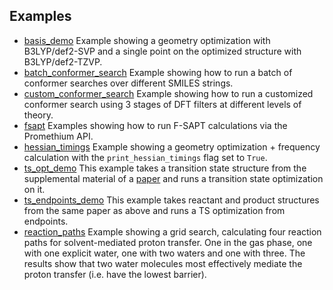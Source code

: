 ## Examples

* [basis_demo](basis_demo) Example showing a geometry optimization with B3LYP/def2-SVP and a single point on the optimized structure with B3LYP/def2-TZVP.
* [batch_conformer_search](batch_conformer_search) Example showing how to run a batch of conformer searches over different SMILES strings.
* [custom_conformer_search](custom_conformer_search) Example showing how to run a customized conformer search using 3 stages of DFT filters at different levels of theory.
* [fsapt](fsapt) Examples showing how to run F-SAPT calculations via the Promethium API.
* [hessian_timings](hessian_timings) Example showing a geometry optimization + frequency calculation with the `print_hessian_timings` flag set to `True`.
* [ts_opt_demo](ts_opt_demo) This example takes a transition state structure from the supplemental material of a [paper](https://pubs.acs.org/doi/10.1021/ja4034439) and runs a transition state optimization on it. 
* [ts_endpoints_demo](ts_endpoint_demo) This example takes reactant and product structures from the same paper as above and runs a TS optimization from endpoints.
* [reaction_paths](reaction_paths) Example showing a grid search, calculating four reaction paths for solvent-mediated proton transfer. One in the gas phase, one with one explicit water, one with two waters and one with three. The results show that two water molecules most effectively mediate the proton transfer (i.e. have the lowest barrier).
